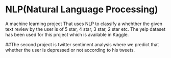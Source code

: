 # NLP(Natural Language Processing)
A machine learning project That uses NLP to classify a whehther the given text review by the user is of 5 star, 4 star, 3 star, 2 star etc.
The yelp dataset has been used for this project which is available in Kaggle.


##The second project is twitter sentiment analysis where we predict that whether the user is depressed or not according to his tweets.


